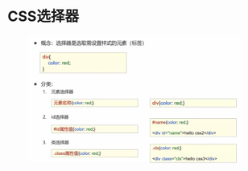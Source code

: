 # CSS选择器

<figure><img src="../.gitbook/assets/image (14).png" alt=""><figcaption></figcaption></figure>
